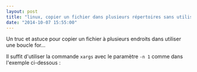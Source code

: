 ```yaml
---
layout: post
title: "linux, copier un fichier dans plusieurs répertoires sans utiliser de boucle"
date: "2014-10-07 15:55:00"
---
```

Un truc et astuce pour copier un fichier à plusieurs endroits dans utiliser une boucle for...

Il suffit d'utiliser la commande <code>xargs</code> avec le paramètre <code>-n 1</code> comme dans l'exemple ci-dessous : 

<script src="https://pastebin.com/embed_js/C0QNrJD8"></script>
